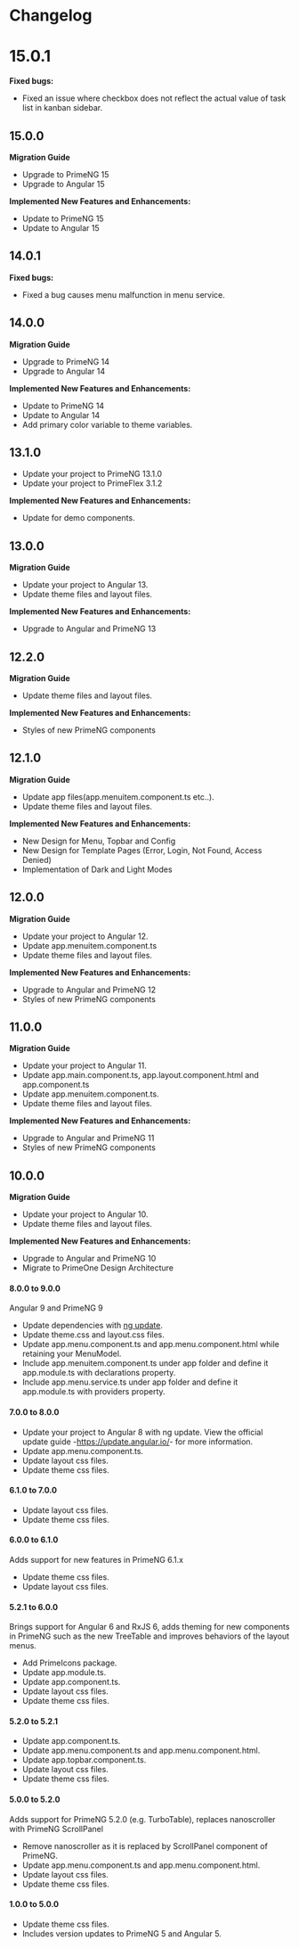 # Changelog

# 15.0.1
**Fixed bugs:**
- Fixed an issue where checkbox does not reflect the actual value of task list in kanban sidebar.

## 15.0.0
**Migration Guide**
- Upgrade to PrimeNG 15
- Upgrade to Angular 15
  
**Implemented New Features and Enhancements:**
- Update to PrimeNG 15
- Update to Angular 15

## 14.0.1
**Fixed bugs:**
- Fixed a bug causes menu malfunction in menu service.

## 14.0.0
**Migration Guide**
- Upgrade to PrimeNG 14
- Upgrade to Angular 14

**Implemented New Features and Enhancements:**
- Update to PrimeNG 14
- Update to Angular 14
- Add primary color variable to theme variables.

## 13.1.0
- Update your project to PrimeNG 13.1.0
- Update your project to PrimeFlex 3.1.2

**Implemented New Features and Enhancements:**
- Update for demo components.
## 13.0.0
**Migration Guide**
- Update your project to Angular 13.
- Update theme files and layout files.

**Implemented New Features and Enhancements:**

- Upgrade to Angular and PrimeNG 13

## 12.2.0
**Migration Guide**
- Update theme files and layout files.

**Implemented New Features and Enhancements:**

- Styles of new PrimeNG components

## 12.1.0

**Migration Guide**
- Update app files(app.menuitem.component.ts etc..).
- Update theme files and layout files.

**Implemented New Features and Enhancements:**

- New Design for Menu, Topbar and Config
- New Design for Template Pages (Error, Login, Not Found, Access Denied)
- Implementation of Dark and Light Modes

## 12.0.0
**Migration Guide**
- Update your project to Angular 12.
- Update app.menuitem.component.ts
- Update theme files and layout files.

**Implemented New Features and Enhancements:**

- Upgrade to Angular and PrimeNG 12
- Styles of new PrimeNG components

## 11.0.0
**Migration Guide**
- Update your project to Angular 11.
- Update app.main.component.ts, app.layout.component.html and app.component.ts
- Update app.menuitem.component.ts.
- Update theme files and layout files.

**Implemented New Features and Enhancements:**

- Upgrade to Angular and PrimeNG 11
- Styles of new PrimeNG components

## 10.0.0
**Migration Guide**
- Update your project to Angular 10.
- Update theme files and layout files.

**Implemented New Features and Enhancements:**

- Upgrade to Angular and PrimeNG 10
- Migrate to PrimeOne Design Architecture

#### 8.0.0 to 9.0.0
Angular 9 and PrimeNG 9
- Update dependencies with <a href="https://angular.io/cli/update">ng update</a>.
- Update theme.css and layout.css files.
- Update app.menu.component.ts and app.menu.component.html while retaining your MenuModel.
- Include app.menuitem.component.ts under app folder and define it app.module.ts with declarations property.
- Include app.menu.service.ts under app folder and define it app.module.ts with providers property.

#### 7.0.0 to 8.0.0
- Update your project to Angular 8 with ng update. View the official update guide -<a href="https://update.angular.io/">https://update.angular.io/</a>- for more information.
- Update app.menu.component.ts.
- Update layout css files.
- Update theme css files.

#### 6.1.0 to 7.0.0
- Update layout css files.
- Update theme css files.

#### 6.0.0 to 6.1.0
Adds support for new features in PrimeNG 6.1.x
- Update theme css files.
- Update layout css files.

#### 5.2.1 to 6.0.0
Brings support for Angular 6 and RxJS 6, adds theming for new components in PrimeNG such as the new TreeTable
and improves behaviors of the layout menus.
- Add PrimeIcons package.
- Update app.module.ts.
- Update app.component.ts.
- Update layout css files.
- Update theme css files.

#### 5.2.0 to 5.2.1
- Update app.component.ts.
- Update app.menu.component.ts and app.menu.component.html.
- Update app.topbar.component.ts.
- Update layout css files.
- Update theme css files.

#### 5.0.0 to 5.2.0
Adds support for PrimeNG 5.2.0 (e.g. TurboTable), replaces nanoscroller with PrimeNG ScrollPanel
- Remove nanoscroller as it is replaced by ScrollPanel component of PrimeNG.
- Update app.menu.component.ts and app.menu.component.html.
- Update layout css files.
- Update theme css files.

#### 1.0.0 to 5.0.0
- Update theme css files.
- Includes version updates to PrimeNG 5 and Angular 5.
